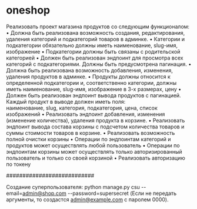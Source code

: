 # oneshop

Реализовать проект магазина продуктов со следующим функционалом:
    • Должна быть реализована возможность создания, редактирования, удаления категорий и подкатегорий товаров в админке.
    • Категории и подкатегории обязательно должны иметь наименование, slug-имя, изображение
    • Подкатегории должны быть связаны с родительской категорией
    • Должен быть реализован эндпоинт для просмотра всех категорий с подкатегориями. Должны быть предусмотрена пагинация.
    • Должна быть реализована возможность добавления, изменения, удаления продуктов в админке.
    • Продукты должны относится к определенной подкатегории и, соответственно категории, должны иметь наименование, 
      slug-имя, изображение в 3-х размерах, цену
    • Должен быть реализован эндпоинт вывода продуктов с пагинацией. Каждый продукт в выводе должен иметь поля:     
      наименование, slug, категория, подкатегория, цена, список изображений
    • Реализовать эндпоинт добавления, изменения (изменение количества), удаления продукта в корзине.
    • Реализовать эндпоинт вывода  состава корзины с подсчетом количества товаров и суммы стоимости товаров в корзине.
    • Реализовать возможность полной очистки корзины
    • Операции по эндпоинтам категорий и продуктов может осуществлять любой пользователь
    • Операции по эндпоинтам корзины может осуществлять только авторизированный пользователь и только со своей корзиной
    • Реализовать авторизацию по токену

###########################

Создание суперпользователя:
python manage.py csu --email=admin@shop.com --password=supersecret
(Если не передать аргументы, то создастся admin@example.com с паролем 0000).
